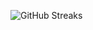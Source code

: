 ![GitHub Streaks](https://github-streaks-mqc9.onrender.com/streak/happilli/image?theme=midnight&cache_bust=1743049732)
